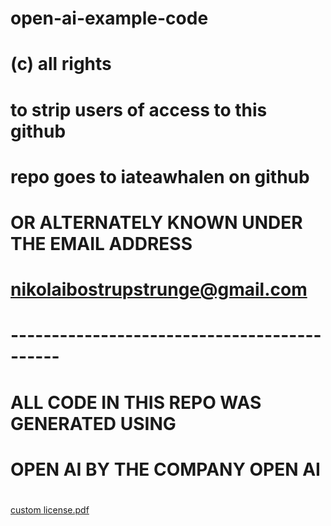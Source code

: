 # open-ai-example-code
# (c) all rights  
#  to strip users of access to this github
#  repo goes to iateawhalen on github          
#  OR ALTERNATELY KNOWN UNDER THE EMAIL ADDRESS
#  nikolaibostrupstrunge@gmail.com
#  --------------------------------------------
#   ALL CODE IN THIS REPO WAS GENERATED USING
#   OPEN AI BY THE COMPANY OPEN AI
#
#
#
#
#
#
#
#
#
#
#
#
#
#
#
#
[custom license.pdf](https://github.com/iateacatandawhalen/open-ai-example-code/files/10307500/custom.license.pdf)

